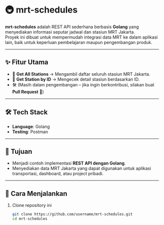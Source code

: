 # 🚇 mrt-schedules

**mrt-schedules** adalah REST API sederhana berbasis **Golang** yang menyediakan informasi seputar jadwal dan stasiun MRT Jakarta.  
Proyek ini dibuat untuk mempermudah integrasi data MRT ke dalam aplikasi lain, baik untuk keperluan pembelajaran maupun pengembangan produk.  

---

## ✨ Fitur Utama
- 📍 **Get All Stations** → Mengambil daftar seluruh stasiun MRT Jakarta.  
- 🔎 **Get Station by ID** → Mengecek detail stasiun berdasarkan ID.  
- 🛠️ (Masih dalam pengembangan – jika ingin berkontribusi, silakan buat **Pull Request** 🚀)  

---

## 🛠️ Tech Stack
- **Language**: Golang  
- **Testing**: Postman  

---

## 🎯 Tujuan
- Menjadi contoh implementasi **REST API dengan Golang**.  
- Menyediakan data MRT Jakarta yang dapat digunakan untuk aplikasi transportasi, dashboard, atau project pribadi.  

---

## 🚀 Cara Menjalankan
1. Clone repository ini  
   ```bash
   git clone https://github.com/username/mrt-schedules.git
   cd mrt-schedules
